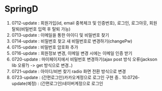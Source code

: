 # SpringD

1. 0712-update : 회원가입(id, email 중복체크 및 인증번호), 로그인, 로그아웃, 회원탈퇴(비밀번호 입력 후 탈퇴 가능)
2. 0713-update : 이메일을 통한 아이디 및 비밀번호 찾기
3. 0714-update : 비밀번호 찾고 새 비밀번호로 변경하기(changePw)
4. 0715-update : 비밀번호 암호화 추가
5. 0716-update : 회원정보 변경, 이메일 변경 시에는 이메일 인증 받기
7. 0720-update : 마이페이지에서 비밀번호 변경하기(ajax post 방식 오류(jackson lib 오류?) -> get 방식으로 변경..)
8. 0721-update : 아이디/비번 찾기 radio 화면 전환 방식으로 변경
9. 0723-update : (간편로그인)카카오계정으로 로그인 구현 중..
10.0726-update(예정) : (간편로그인)네이버계정으로 로그인


